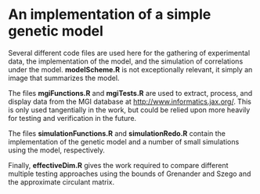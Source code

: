 # An implementation of a simple genetic model

Several different code files are used here for the gathering of experimental data, the implementation of the model, and the simulation of correlations under the model. **modelScheme.R** is not exceptionally relevant, it simply an image that summarizes the model.

The files **mgiFunctions.R** and **mgiTests.R** are used to extract, process, and display data from the MGI database at http://www.informatics.jax.org/. This is only used tangentially in the work, but could be relied upon more heavily for testing and verification in the future.

The files **simulationFunctions.R** and **simulationRedo.R** contain the implementation of the genetic model and a number of small simulations using the model, respectively.

Finally, **effectiveDim.R** gives the work required to compare different multiple testing approaches using the bounds of Grenander and Szego and the approximate circulant matrix.
